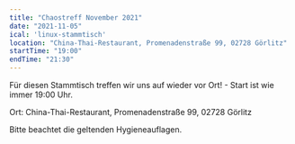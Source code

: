 ```yaml
---
title: "Chaostreff November 2021"
date: "2021-11-05"
ical: 'linux-stammtisch'
location: "China-Thai-Restaurant, Promenadenstraße 99, 02728 Görlitz"
startTime: "19:00"
endTime: "21:30"
---
```


Für diesen Stammtisch treffen wir uns auf wieder vor Ort! - Start ist wie immer 19:00 Uhr. 

Ort: China-Thai-Restaurant, Promenadenstraße 99, 02728 Görlitz

Bitte beachtet die geltenden Hygieneauflagen.
